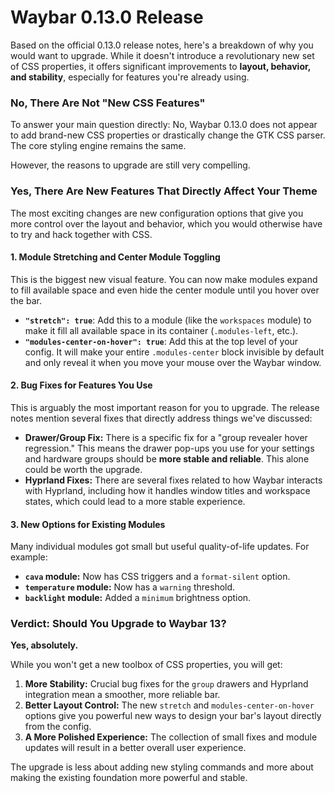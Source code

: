 # Waybar 0.13.0 Release

Based on the official 0.13.0 release notes, here's a breakdown of why you would want to upgrade. While it doesn't introduce a revolutionary new set of CSS properties, it offers significant improvements to **layout, behavior, and stability**, especially for features you're already using.

### No, There Are Not "New CSS Features"

To answer your main question directly: No, Waybar 0.13.0 does not appear to add brand-new CSS properties or drastically change the GTK CSS parser. The core styling engine remains the same.

However, the reasons to upgrade are still very compelling.

### Yes, There Are New Features That Directly Affect Your Theme

The most exciting changes are new configuration options that give you more control over the layout and behavior, which you would otherwise have to try and hack together with CSS.

#### 1. Module Stretching and Center Module Toggling

This is the biggest new visual feature. You can now make modules expand to fill available space and even hide the center module until you hover over the bar.
*   **`"stretch": true`**: Add this to a module (like the `workspaces` module) to make it fill all available space in its container (`.modules-left`, etc.).
*   **`"modules-center-on-hover": true`**: Add this at the top level of your config. It will make your entire `.modules-center` block invisible by default and only reveal it when you move your mouse over the Waybar window.

#### 2. Bug Fixes for Features You Use

This is arguably the most important reason for you to upgrade. The release notes mention several fixes that directly address things we've discussed:
*   **Drawer/Group Fix:** There is a specific fix for a "group revealer hover regression." This means the drawer pop-ups you use for your settings and hardware groups should be **more stable and reliable**. This alone could be worth the upgrade.
*   **Hyprland Fixes:** There are several fixes related to how Waybar interacts with Hyprland, including how it handles window titles and workspace states, which could lead to a more stable experience.

#### 3. New Options for Existing Modules

Many individual modules got small but useful quality-of-life updates. For example:
*   **`cava` module:** Now has CSS triggers and a `format-silent` option.
*   **`temperature` module:** Now has a `warning` threshold.
*   **`backlight` module:** Added a `minimum` brightness option.

### Verdict: Should You Upgrade to Waybar 13?

**Yes, absolutely.**

While you won't get a new toolbox of CSS properties, you will get:
1.  **More Stability:** Crucial bug fixes for the `group` drawers and Hyprland integration mean a smoother, more reliable bar.
2.  **Better Layout Control:** The new `stretch` and `modules-center-on-hover` options give you powerful new ways to design your bar's layout directly from the config.
3.  **A More Polished Experience:** The collection of small fixes and module updates will result in a better overall user experience.

The upgrade is less about adding new styling commands and more about making the existing foundation more powerful and stable.
